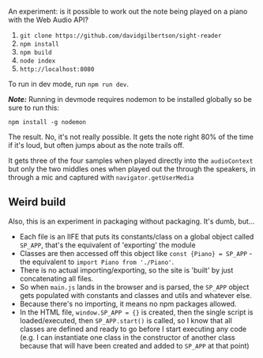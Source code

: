 An experiment: is it possible to work out the note being played on a piano with the Web Audio API?


1. `git clone https://github.com/davidgilbertson/sight-reader`
2. `npm install`
3. `npm build`
4. `node index`
5. `http://localhost:8080`

To run in dev mode, run `npm run dev`.

___Note:___ Running in devmode requires nodemon to be installed globally so be sure to run this:
```
npm install -g nodemon
```

The result. No, it's not really possible.
It gets the note right 80% of the time if it's loud, but often jumps about as the note trails off.

It gets three of the four samples when played directly into the `audioContext` but only the two middles ones
when played out the through the speakers, in through a mic and captured with `navigator.getUserMedia`

## Weird build
Also, this is an experiment in packaging without packaging. It's dumb, but...

- Each file is an IIFE that puts its constants/class on a global object called `SP_APP`,
  that's the equivalent of 'exporting' the module
- Classes are then accessed off this object like `const {Piano} = SP_APP` - the equivalent
  to `import Piano from './Piano'`.
- There is no actual importing/exporting, so the site is 'built' by just concatenating all files.
- So when `main.js` lands in the browser and is parsed, the `SP_APP` object gets populated with
  constants and classes and utils and whatever else.
- Because there's no importing, it means no npm packages allowed.
- In the HTML file, `window.SP_APP = {}` is created,
  then the single script is loaded/executed, then `SP_APP.start()` is called,
  so I know that all classes are defined and ready to go before I start executing any code
   (e.g. I can instantiate one class in the constructor of another class because that will have been
   created and added to `SP_APP` at that point)